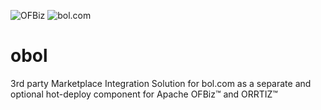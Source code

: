 ![OFBiz](http://ofbiz.apache.org/images/logo.png "Apache OFBiz")&nbsp;![bol.com](http://s.s-bol.com/nl/static/images/main/bol.com_logo_transparant.png "bol.com")
# obol
3rd party Marketplace Integration Solution for bol.com as a separate and optional hot-deploy component for Apache OFBiz™ and ORRTIZ™
